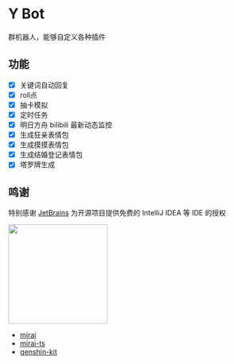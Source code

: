 # Y Bot

群机器人，能够自定义各种插件

## 功能

- [x] 关键词自动回复
- [x] roll点
- [x] 抽卡模拟
- [x] 定时任务
- [x] 明日方舟 bilibili 最新动态监控
- [x] 生成狂亲表情包
- [x] 生成摸摸表情包
- [x] 生成结婚登记表情包
- [x] 塔罗牌生成

## 鸣谢

特别感谢 [JetBrains](https://jb.gg/OpenSourceSupport.) 为开源项目提供免费的 IntelliJ IDEA 等 IDE 的授权

<img width="200" height="200" src="https://resources.jetbrains.com/storage/products/company/brand/logos/jb_beam.png?_ga=2.194417903.397015689.1676440074-134452812.1665640168&_gl=1*oewnch*_ga*MTM0NDUyODEyLjE2NjU2NDAxNjg.*_ga_9J976DJZ68*MTY3NjQ0MDA3My40LjEuMTY3NjQ0MDUxMi42MC4wLjA." />

- [mirai](https://github.com/mamoe/mirai)
- [mirai-ts](https://github.com/YunYouJun/mirai-ts)
- [genshin-kit](https://www.npmjs.com/package/@genshin-kit/core)
